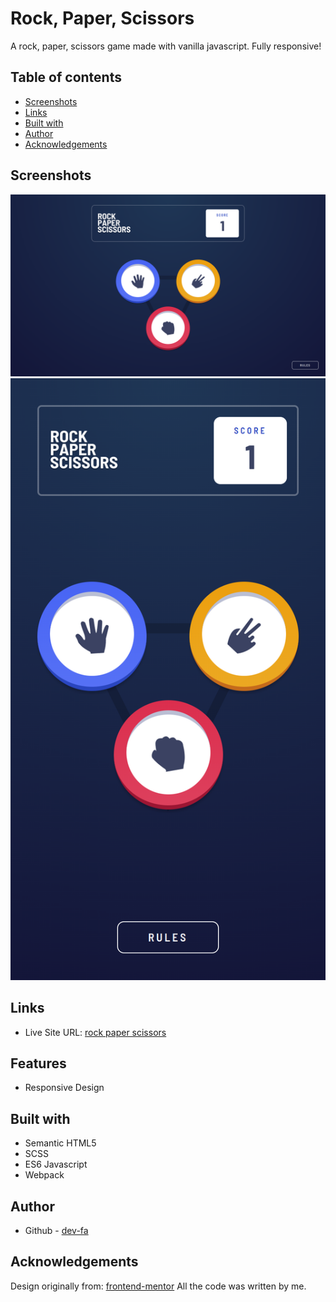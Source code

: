 # Rock, Paper, Scissors

A rock, paper, scissors game made with vanilla javascript. Fully responsive!

## Table of contents

- [Screenshots](#screenshots)
- [Links](#links)
- [Built with](#built-with)
- [Author](#author)
- [Acknowledgements](#acknowledgements)

## Screenshots

![Desktop View](./rps-desktop.png 'Desktop')
![Mobile View](./rps-mobile.png 'Mobile')

## Links

- Live Site URL: [rock paper scissors](https://dev-fa.github.io/rock-paper-scissors/)

## Features

- Responsive Design

## Built with

- Semantic HTML5
- SCSS
- ES6 Javascript
- Webpack

## Author

- Github - [dev-fa](https://github.com/dev-fa)

## Acknowledgements

Design originally from: [frontend-mentor](https://www.frontendmentor.io/challenges/rock-paper-scissors-game-pTgwgvgH)
All the code was written by me.
